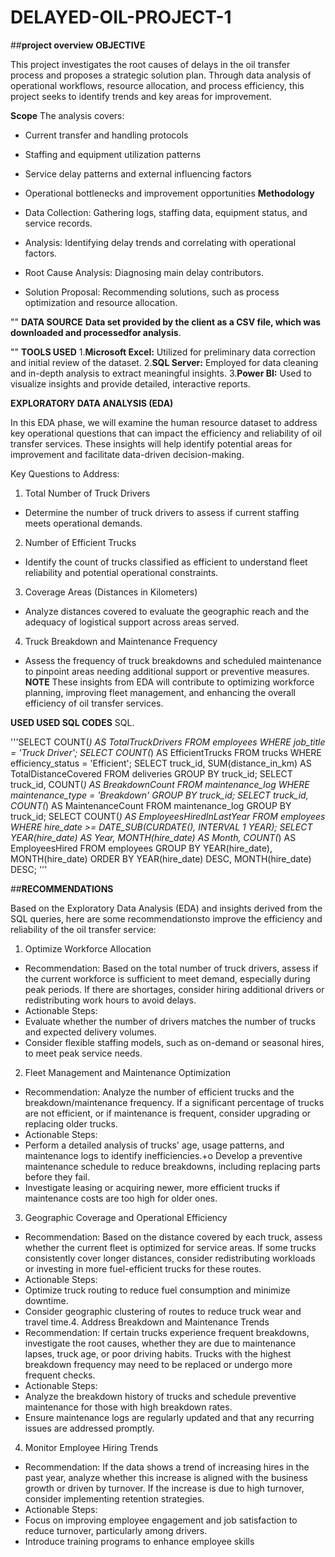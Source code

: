 # DELAYED-OIL-PROJECT-1
##**project overview**
**OBJECTIVE**

This project investigates the root causes of delays in the oil transfer process and proposes a strategic solution plan. Through data analysis of operational workflows, resource allocation, and process efficiency, this project seeks to identify trends and key areas for improvement.

**Scope**
The analysis covers:
 + Current transfer and handling protocols
 + Staffing and equipment utilization patterns
 + Service delay patterns and external influencing factors
 + Operational bottlenecks and improvement opportunities
**Methodology**

 + Data Collection: Gathering logs, staffing data, equipment status, and service records.
 + Analysis: Identifying delay trends and correlating with operational factors.
 + Root Cause Analysis: Diagnosing main delay contributors.
 + Solution Proposal: Recommending solutions, such as process optimization and resource allocation.
 
"" **DATA SOURCE**
**Data set provided by the client as a CSV file, which was downloaded and processedfor analysis**.

""
**TOOLS USED**
1.**Microsoft Excel:** Utilized for preliminary data correction and initial review of the dataset.
2.**SQL Server:** Employed for data cleaning and in-depth analysis to extract meaningful insights.
3.**Power BI:** Used to visualize insights and provide detailed, interactive reports. 
 

**EXPLORATORY DATA ANALYSIS (EDA)**

In this EDA phase, we will examine the human resource dataset to address key operational questions that can impact the efficiency and reliability of oil transfer services. These insights will help identify potential areas for improvement and facilitate data-driven decision-making.

Key Questions to Address:

1. Total Number of Truck Drivers
 + Determine the number of truck drivers to assess if current staffing meets operational demands.
2. Number of Efficient Trucks
 + Identify the count of trucks classified as efficient to understand fleet reliability and potential operational constraints.
3. Coverage Areas (Distances in Kilometers)
 + Analyze distances covered to evaluate the geographic reach and the adequacy of logistical support across areas served.
4. Truck Breakdown and Maintenance Frequency
 + Assess the frequency of truck breakdowns and scheduled maintenance to pinpoint areas needing additional support or preventive measures.
**NOTE** These insights from EDA will contribute to optimizing workforce planning, improving fleet management, and enhancing the overall efficiency of oil transfer services.

**USED USED SQL CODES**
SQL.

'''SELECT COUNT(*) AS TotalTruckDrivers
FROM employees
WHERE job_title = 'Truck Driver';
SELECT COUNT(*) AS EfficientTrucks FROM trucks WHERE efficiency_status = 'Efficient';
SELECT truck_id, SUM(distance_in_km) AS TotalDistanceCovered FROM deliveries GROUP BY truck_id;
SELECT truck_id, COUNT(*) AS BreakdownCount FROM maintenance_log WHERE maintenance_type = 'Breakdown' GROUP BY truck_id;
SELECT truck_id, COUNT(*) AS MaintenanceCount FROM maintenance_log GROUP BY truck_id;
SELECT COUNT(*) AS EmployeesHiredInLastYear FROM employees WHERE hire_date >= DATE_SUB(CURDATE(), INTERVAL 1 YEAR);
SELECT YEAR(hire_date) AS Year, MONTH(hire_date) AS Month, COUNT(*) AS EmployeesHired FROM employees GROUP BY YEAR(hire_date), MONTH(hire_date) ORDER BY YEAR(hire_date) DESC, MONTH(hire_date) DESC;
'''
 
##**RECOMMENDATIONS**

Based on the Exploratory Data Analysis (EDA) and insights derived from the SQL queries, here are some recommendationsto improve the efficiency and reliability of the oil transfer service:
1. Optimize Workforce Allocation
 + Recommendation: Based on the total number of truck drivers, assess if the current workforce is sufficient to meet demand, especially during peak periods. If there are shortages, consider hiring additional drivers or redistributing work hours to avoid delays.
 + Actionable Steps:
 + Evaluate whether the number of drivers matches the number of trucks and expected delivery volumes.
 + Consider flexible staffing models, such as on-demand or seasonal hires, to meet peak service needs.

2. Fleet Management and Maintenance Optimization
 + Recommendation: Analyze the number of efficient trucks and the breakdown/maintenance frequency. If a significant percentage of trucks are not efficient, or if maintenance is frequent, consider upgrading or replacing older trucks.
 + Actionable Steps:
 + Perform a detailed analysis of trucks' age, usage patterns, and maintenance logs to identify inefficiencies.+o Develop a preventive maintenance schedule to reduce breakdowns, including replacing parts before they fail.
 + Investigate leasing or acquiring newer, more efficient trucks if maintenance costs are too high for older ones.

3. Geographic Coverage and Operational Efficiency
 + Recommendation: Based on the distance covered by each truck, assess whether the current fleet is optimized for service areas. If some trucks consistently cover longer distances, consider redistributing workloads or investing in more fuel-efficient trucks for these routes.
 + Actionable Steps:
 + Optimize truck routing to reduce fuel consumption and minimize downtime.
 + Consider geographic clustering of routes to reduce truck wear and travel time.4. Address Breakdown and Maintenance Trends
 + Recommendation: If certain trucks experience frequent breakdowns, investigate the root causes, whether they are due to maintenance lapses, truck age, or poor driving habits. Trucks with the highest breakdown frequency may need to be replaced or undergo more frequent checks.
 + Actionable Steps:
 + Analyze the breakdown history of trucks and schedule preventive maintenance for those with high breakdown rates.
 + Ensure maintenance logs are regularly updated and that any recurring issues are addressed promptly.

4. Monitor Employee Hiring Trends
 + Recommendation: If the data shows a trend of increasing hires in the past year, analyze whether this increase is aligned with the business growth or driven by turnover. If the increase is due to high turnover, consider implementing retention strategies.
 + Actionable Steps:
 + Focus on improving employee engagement and job satisfaction to reduce turnover, particularly among drivers.
 + Introduce training programs to enhance employee skills 

